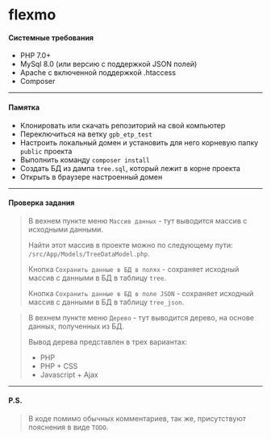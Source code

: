 # flexmo

#### Системные требования
* PHP 7.0+
* MySql 8.0 (или версию с поддержкой JSON полей)
* Apache с включенной поддержкой .htaccess
* Composer
---
#### Памятка
* Клонировать или скачать репозиторий на свой компьютер
* Переключиться на ветку `gpb_etp_test`
* Настроить локальный домен и установить для него корневую папку `public` проекта
* Выполнить команду `composer install`
* Создать БД из дампа `tree.sql`, который лежит в корне проекта
* Открыть в браузере настроенный домен
---
#### Проверка задания
>В вехнем пункте меню `Массив данных` - тут выводится массив с исходными данными.
>
>Найти этот массив в проекте можно по следующему пути: `/src/App/Models/TreeDataModel.php`.
>
>Кнопка `Сохранить данные в БД в полях` - сохраняет исходный массив с данными в БД в таблицу `tree`.
>
>Кнопка `Сохранить данные в БД в поле JSON` - сохраняет исходный массив с данными в БД в таблицу `tree_json`.

> В вехнем пункте меню `Дерево` - тут выводится дерево, на основе данных, полученных из БД.
>
> Вывод дерева представлен в трех вариантах:
> * PHP
> * PHP + CSS
> * Javascript + Ajax
---
#### P.S.
> В коде помимо обычных комментариев, так же, присутствуют пояснения в виде `TODO`.
